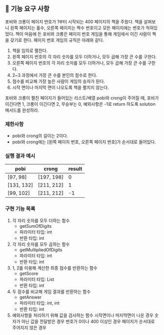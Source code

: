 ## 🚀 기능 요구 사항

포비와 크롱이 페이지 번호가 1부터 시작되는 400 페이지의 책을 주웠다. 책을 살펴보니 왼쪽 페이지는 홀수, 오른쪽 페이지는 짝수 번호이고 모든 페이지에는 번호가 적혀있었다. 책이 마음에 든 포비와 크롱은 페이지 번호 게임을 통해 게임에서 이긴 사람이 책을 갖기로 한다. 페이지 번호 게임의 규칙은 아래와 같다.

1. 책을 임의로 펼친다.
2. 왼쪽 페이지 번호의 각 자리 숫자를 모두 더하거나, 모두 곱해 가장 큰 수를 구한다.
3. 오른쪽 페이지 번호의 각 자리 숫자를 모두 더하거나, 모두 곱해 가장 큰 수를 구한다.
4. 2~3 과정에서 가장 큰 수를 본인의 점수로 한다.
5. 점수를 비교해 가장 높은 사람이 게임의 승자가 된다.
6. 시작 면이나 마지막 면이 나오도록 책을 펼치지 않는다.

포비와 크롱이 펼친 페이지가 들어있는 리스트/배열 pobi와 crong이 주어질 때, 포비가 이긴다면 1, 크롱이 이긴다면 2, 무승부는 0, 예외사항은 -1로 return 하도록 solution 메서드를 완성하라.

### 제한사항

- pobi와 crong의 길이는 2이다.
- pobi와 crong에는 [왼쪽 페이지 번호, 오른쪽 페이지 번호]가 순서대로 들어있다.

### 실행 결과 예시

| pobi | crong | result |
| --- | --- | --- |
| [97, 98] | [197, 198] | 0 |
| [131, 132] | [211, 212] | 1 |
| [99, 102] | [211, 212] | -1 |

### 구현 기능 목록
1. 각 자리 숫자를 모두 더하는 함수
    - getSumOfDigits
    - 파라미터 타입: int
    - 반환 타입: int
2. 각 자리 숫자를 모두 곱하는 함수
    - getMultipliedOfDigits
    - 파라미터 타입: int
    - 반환 타입: int
3. 1, 2를 이용해 계산한 최종 점수를 반환하는 함수
    - getScore
    - 파라미터 타입: List<Integer>
    - 반환 타입: int
4. 두 점수를 비교해 게임 결과를 반환하는 함수
    - getAnswer
    - 파라미터 타입: int, int
    - 반환 타입: int
5. 예외사항을 처리하기 위해 값을 검사하는 함수
	시작면이나 마지막면이 나온 경우
	숫자가 아닌 값을 전달받은 경우
	번호가 0이나 400 이상인 경우
	페이지가 순서대로 주어지지 않은 경우

